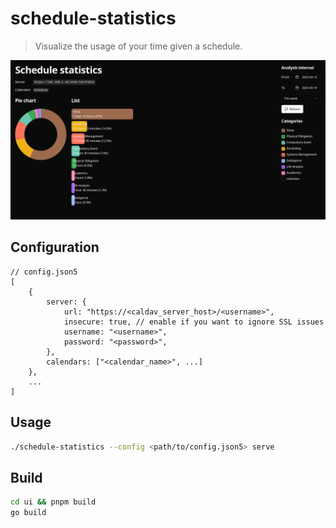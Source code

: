 # schedule-statistics

> Visualize the usage of your time given a schedule.

![demo.png](./docs/demo.png)

## Configuration

```json5
// config.json5
[
	{
		server: {
			url: "https://<caldav_server_host>/<username>",
			insecure: true, // enable if you want to ignore SSL issues
			username: "<username>",
			password: "<password>",
		},
		calendars: ["<calendar_name>", ...]
	},
	...
]
```

## Usage

```sh
./schedule-statistics --config <path/to/config.json5> serve
```

## Build

```sh
cd ui && pnpm build
go build
```

